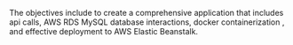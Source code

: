 

The objectives include to create a comprehensive application that includes api calls, AWS RDS MySQL database interactions, docker containerization , and effective deployment to AWS Elastic Beanstalk.


